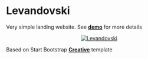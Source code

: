 # Levandovski

Very simple landing website. See [**demo**][1] for more details

<p align="center">
    <a href="http://www.yiiframework.com/" target="_blank">
        <img src="http://demo.antonshell.me/images/levandovski.jpg" alt="Levandovski" />
    </a>
</p>
 
Based on Start Bootstrap [**Creative**][2] template
 
[1]: http://demo.antonshell.me/levandovski/
[2]: https://startbootstrap.com/template-overviews/creative/